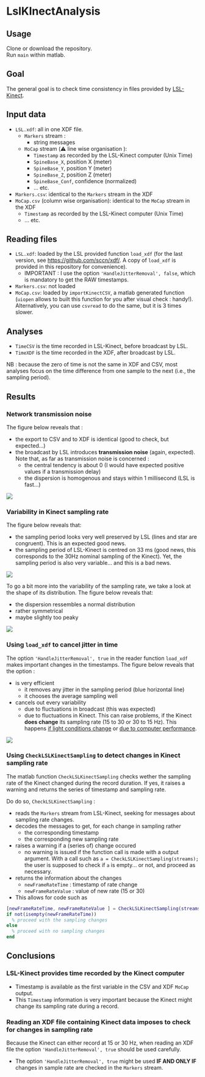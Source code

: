 # LslKInectAnalysis

## Usage
Clone or download the repository.  
Run `main` within matlab.

## Goal
The general goal is to check time consistency in files provided by [LSL-Kinect](https://github.com/KarimaBak/LSL-KinectV2).

## Input data
- `LSL.xdf`: all in one XDF file.
  - `Markers` stream :
    - string messages
  - `MoCap` stream (:warning: line wise organisation ):
    - `Timestamp` as recorded by the LSL-Kinect computer (Unix Time)
    - `SpineBase_X`, position X (meter)
    - `SpineBase_Y`, position Y (meter)
    - `SpineBase_Z`, position Z (meter)
    - `SpineBase_Conf`, confidence (normalized)
    - ... etc.
- `Markers.csv`: identical to the `Markers` stream in the XDF
- `MoCap.csv` (column wise organisation): identical to the `MoCap` stream in the XDF
  - `Timestamp` as recorded by the LSL-Kinect computer (Unix Time)
  - ... etc.

## Reading files  
- `LSL.xdf`: loaded by the LSL provided function `load_xdf` (for the last version, see https://github.com/sccn/xdf/. A copy of `load_xdf` is provided in this repository for convenience).
  - IMPORTANT : I use the option `'HandleJitterRemoval', false`, which is mandatory to get the RAW timestamps.
- `Markers.csv`: not loaded
- `MoCap.csv`: loaded by `importKinectCSV`, a matlab generated function (`uiopen` allows to built this function for you after visual check : handy!). Alternatively, you can use `csvread` to do the same, but it is 3 times slower.  

## Analyses
- `TimeCSV` is the time recorded in LSL-Kinect, before broadcast by LSL.
- `TimeXDF` is the time recorded in the XDF, after broadcast by LSL.

NB : because the zero of time is not the same in XDF and CSV, most analyses focus on the time difference from one sample to the next (i.e., the sampling period).

## Results

### Network transmission noise
The figure below reveals that :
- the export to CSV and to XDF is identical (good to check, but expected...)
- the broadcast by LSL introduces **transmission noise** (again, expected). Note that, as far as transmission noise is concerned :
  - the central tendency is about 0 (I would have expected positive values if a transmission delay)
  - the dispersion is homogenous and stays within 1 millisecond (LSL is fast...)

![](DOC/TimeComparisons.svg)


### Variability in Kinect sampling rate

The figure below reveals that:
- the sampling period looks very well preserved by LSL (lines and star are congruent). This is an expected good news.
- the sampling period of LSL-Kinect is centred on 33 ms (good news, this corresponds to the 30Hz nominal sampling of the Kinect). Yet, the sampling period is also very variable... and this is a bad news.

![](DOC/XDF_CSV_time.svg)

To go a bit more into the variability of the sampling rate, we take a look at the shape of its distribution. The figure below reveals that:
- the dispersion ressembles a normal distribution
- rather symmetrical
- maybe slightly too peaky

![](DOC/SampPeriodHistogram.svg)

### Using `load_xdf` to cancel jitter in time
The option `'HandleJitterRemoval', true` in the reader function `load_xdf` makes important changes in the timestamps. The figure below reveals that the option :
- is very efficient
  - it removes any jitter in the sampling period (blue horizontal line)
  - it chooses the average sampling well
- cancels out every variability
  - due to fluctuations in broadcast (this was expected)
  - due to fluctuations in Kinect. This can raise problems, if the Kinect **does change** its sampling rate (15 to 30 or 30 to 15 Hz).  This happens [if light conditions change](https://social.msdn.microsoft.com/Forums/en-US/32fbce96-c058-43da-8493-a822b08fdb77/kinect-sample-rate?forum=kinectv2sdk) or [due to computer performance](https://journals.plos.org/plosone/article?id=10.1371/journal.pone.0202338).

![](DOC/XDF_CSV_time_withoutJitter.svg)

### Using `CheckLSLKinectSampling` to detect changes in Kinect sampling rate
The matlab function `CheckLSLKinectSampling` checks wether the sampling rate of the Kinect changed during the record duration. If yes, it raises a warning and returns the series of timestamp and sampling rate.

Do do so, `CheckLSLKinectSampling` :
- reads the `Markers` stream from LSL-Kinect, seeking for messages about sampling rate changes.
- decodes the messages to get, for each change in sampling rather
  - the corresponding timestamp
  - the corresponding new sampling rate
- raises a warning if a (series of) change occured
  - no warning is issued if the function call is made with a output argument. With a call such as `a = CheckLSLKinectSampling(streams);` the user is supposed to check if `a` is empty... or not, and proceed as necessary.
- returns the information about the changes
  - `newFrameRateTime` : timestamp of rate change
  - `newFrameRateValue` : value of new rate (15 or 30)
- This allows for code such as
 ```matlab
 [newFrameRateTime, newFrameRateValue ] = CheckLSLKinectSampling(streams);
 if not(isempty(newFrameRateTime))
   % proceed with the sampling changes
 else
   % proceed with no sampling changes
 end
 ```  
## Conclusions

### LSL-Kinect provides time recorded by the Kinect computer
  - Timestamp is available as the first variable in the CSV and XDF `MoCap` output.
  - This `Timestamp` information is very important because the Kinect might change its sampling rate during a record.

### Reading an XDF file containing Kinect data imposes to check for changes in sampling rate
Because the Kinect can either record at 15 or 30 Hz, when reading an XDF file the option `'HandleJitterRemoval', true` should be used carefully.
  - The option `'HandleJitterRemoval', true` might be used **IF AND ONLY IF** changes in sample rate are checked in the `Markers` stream.
